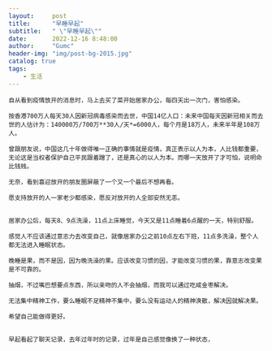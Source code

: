 ```yaml
---
layout:     post
title:      "早睡早起"
subtitle:   " \"早睡早起\""
date:       2022-12-16 8:48:00
author:     "Gumc"
header-img: "img/post-bg-2015.jpg"
catalog: true
tags:
    - 生活
---
```

    自从看到疫情放开的消息时，马上去买了菜开始居家办公，每四天出一次门，害怕感染。

    按香港700万人每天30人因新冠病毒感染而去世，中国14亿人口：未来中国每天因新冠相关而去世的人估计为：140000万/700万**30人/天*=6000人，每个月是18万人，未来半年是108万人。

    曾跟朋友说，中国这几十年做得唯一正确的事情就是疫情，真正表示以人为本，人比钱都重要，无论这是当权者保护自己平民跟着蹭了，还是真心的以人为本。而哪一天放开了才可怕，说明命比钱贱。

    无奈，看到喜迎放开的朋友圈屏蔽了一个又一个最后不想再看。

    愿支持放开的人一家老少都感染，愿反对放开的人全部安然无恙。


    居家办公后，每天8、9点洗澡，11点上床睡觉，今天又是11点睡着6点醒的一天，特别舒服。

    感觉人不应该通过意志力去改变自己，就像居家办公之前10点左右下班，11点多洗澡，整个人都无法进入睡眠状态。

    晚睡是果，而不是因，因为晚洗澡的果。应该改变习惯的因，才能改变习惯的果，靠意志改变果是不可靠的。

    抽烟，不过嘴巴想要点东西，所以亲吻的人不会抽烟，而我可以通过吃咸金枣解决。

    无法集中精神工作，要么睡眠不足精神不集中，要么没有运动人的精神涣散，解决因就解决果。

    希望自己能做得更好。


    早起看起了聊天记录，去年过年时的记录，过年是自己感觉像换了一种状态，
